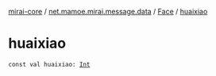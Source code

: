 [mirai-core](../../index.md) / [net.mamoe.mirai.message.data](../index.md) / [Face](index.md) / [huaixiao](./huaixiao.md)

# huaixiao

`const val huaixiao: `[`Int`](https://kotlinlang.org/api/latest/jvm/stdlib/kotlin/-int/index.html)
